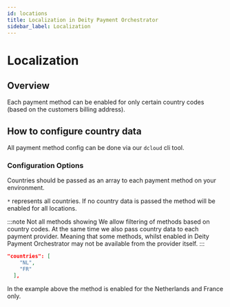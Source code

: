 ```yaml
---
id: locations
title: Localization in Deity Payment Orchestrator
sidebar_label: Localization
---
```


# Localization

## Overview

Each payment method can be enabled for only certain country codes (based on the customers billing address).

## How to configure country data

All payment method config can be done via our `dcloud` cli tool.

### Configuration Options

Countries should be passed as an array to each payment method on your environment.  

`*` represents all countries. If no country data is passed the method will be enabled for all locations.

:::note Not all methods showing
We allow filtering of methods based on country codes. At the same time we also pass country data to each payment provider. Meaning that some methods, whilst enabled in Deity Payment Orchestrator may not be available from the provider itself.
:::

```json
"countries": [
    "NL",
    "FR"
  ],
```
In the example above the method is enabled for the Netherlands and France only.
